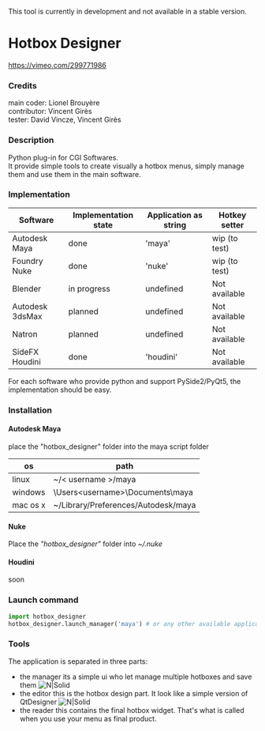 This tool is currently in development and not available in a stable version.

# Hotbox Designer
https://vimeo.com/299771986

### Credits 
main coder: Lionel Brouyère  
contributor: Vincent Girès  
tester: David Vincze, Vincent Girès  

### Description
Python plug-in for CGI Softwares.  
It provide simple tools to create visually a hotbox menus, simply manage them and use them in the main software.

### Implementation
| Software       | Implementation state | Application as string | Hotkey setter   |
| ------         | ------               | ------                | -----           |
| Autodesk Maya  | done                 | 'maya'                | wip (to test)   |
| Foundry Nuke   | done                 | 'nuke'                | wip (to test)   |
| Blender        | in progress          | undefined             | Not available   |
| Autodesk 3dsMax| planned              | undefined             | Not available   |
| Natron         | planned              | undefined             | Not available   |
| SideFX Houdini | done                 | 'houdini'             | Not available   |

For each software who provide python and support PySide2/PyQt5, the implementation should be easy.

### Installation
#### Autodesk Maya

place the "hotbox_designer" folder into the maya script folder

| os       | path                                          |
| ------   | ------                                        |
| linux    | ~/< username >/maya                           |
| windows  | \Users\<username>\Documents\maya              |
| mac os x | ~<username>/Library/Preferences/Autodesk/maya |

#### Nuke
Place the _"hotbox_designer"_ folder into _~/.nuke_<br />

#### Houdini
soon

### Launch command
```python
import hotbox_designer
hotbox_designer.launch_manager('maya') # or any other available application name as string
```

### Tools
The application is separated in three parts:
- the manager
its a simple ui who let manage multiple hotboxes and save them
![N|Solid](https://raw.githubusercontent.com/luckylyk/hotbox_designer/master/documentation/manager2.jpg)
- the editor
this is the hotbox design part. It look like a simple version of QtDesigner
![N|Solid](https://raw.githubusercontent.com/luckylyk/hotbox_designer/master/documentation/heditor.jpg)
- the reader
this contains the final hotbox widget. That's what is called when you use your menu as final product.
